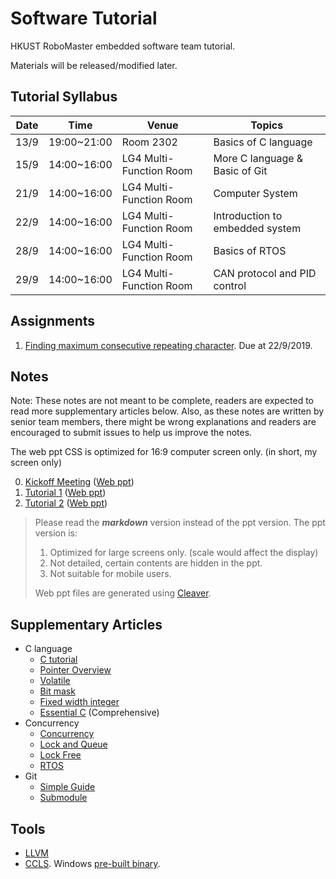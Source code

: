 # Software Tutorial

HKUST RoboMaster embedded software team tutorial.

Materials will be released/modified later.

## Tutorial Syllabus

| Date | Time        | Venue                   | Topics                          |
| ---- | ----------- | ----------------------- | ------------------------------- |
| 13/9 | 19:00~21:00 | Room 2302               | Basics of C language            |
| 15/9 | 14:00~16:00 | LG4 Multi-Function Room | More C language & Basic of Git  |
| 21/9 | 14:00~16:00 | LG4 Multi-Function Room | Computer System                 |
| 22/9 | 14:00~16:00 | LG4 Multi-Function Room | Introduction to embedded system |
| 28/9 | 14:00~16:00 | LG4 Multi-Function Room | Basics of RTOS                  |
| 29/9 | 14:00~16:00 | LG4 Multi-Function Room | CAN protocol and PID control    |

## Assignments

1. [Finding maximum consecutive repeating character](./assignment1/README.md). Due at 22/9/2019.

## Notes

Note: These notes are not meant to be complete, readers are expected to read more supplementary articles below. Also, as these notes are written by senior team members, there might be wrong explanations and readers are encouraged to submit issues to help us improve the notes.

The web ppt CSS is optimized for 16:9 computer screen only. (in short, my screen only)

0. [Kickoff Meeting](kickoff.md) ([Web ppt](https://hkustenterprize.github.io/sw-tutorial/kickoff.html))
1. [Tutorial 1](tutorial1.md) ([Web ppt](https://hkustenterprize.github.io/sw-tutorial/tutorial1.html))
2. [Tutorial 2](tutorial2.md) ([Web ppt](https://hkustenterprize.github.io/sw-tutorial/tutorial2.html))

> Please read the ***markdown*** version instead of the ppt version. 
> The ppt version is:
> 1. Optimized for large screens only. (scale would affect the display)
> 2. Not detailed, certain contents are hidden in the ppt.
> 3. Not suitable for mobile users.
> 
> Web ppt files are generated using [Cleaver](https://github.com/jdan/cleaver).

## Supplementary Articles

* C language
  - [C tutorial](https://www.learn-c.org/)
  - [Pointer Overview](https://otaviovaladares.com/2018/08/12/pointer-a-brief-view/)
  - [Volatile](https://barrgroup.com/Embedded-Systems/How-To/C-Volatile-Keyword)
  - [Bit mask](https://stackoverflow.com/questions/47981/how-do-you-set-clear-and-toggle-a-single-bit)
  - [Fixed width integer](https://en.cppreference.com/w/c/types/integer)
  - [Essential C](http://cslibrary.stanford.edu/101/EssentialC.pdf) (Comprehensive)
* Concurrency
  - [Concurrency](https://web.mit.edu/6.005/www/fa14/classes/17-concurrency/)
  - [Lock and Queue](http://web.mit.edu/6.005/www/fa14/classes/20-queues-locks/)
  - [Lock Free](https://preshing.com/20120612/an-introduction-to-lock-free-programming/)
  - [RTOS](http://www.chibios.org/dokuwiki/doku.php?id=chibios:book:embedded)
* Git
  - [Simple Guide](https://rogerdudler.github.io/git-guide/)
  - [Submodule](https://github.blog/2016-02-01-working-with-submodules/)

## Tools
* [LLVM](http://releases.llvm.org/download.html#8.0.1)
* [CCLS](https://github.com/MaskRay/ccls). Windows [pre-built binary](https://drive.google.com/file/d/19FUCIxDRcRwedPrmL2ROjXoYGvHdpOHK/view?usp=sharing).

